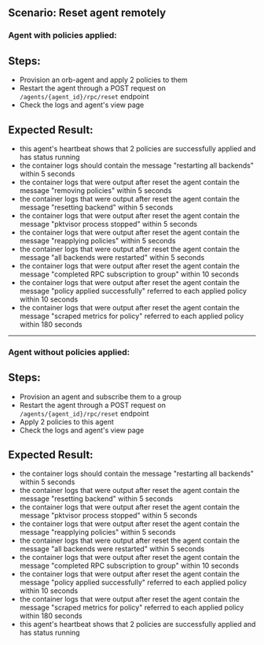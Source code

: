 ## Scenario: Reset agent remotely 

### Agent with policies applied:
## Steps: 
- Provision an orb-agent and apply 2 policies to them
- Restart the agent through a POST request on `/agents/{agent_id}/rpc/reset` endpoint
- Check the logs and agent's view page


## Expected Result: 
- this agent's heartbeat shows that 2 policies are successfully applied and has status running
- the container logs should contain the message "restarting all backends" within 5 seconds
- the container logs that were output after reset the agent contain the message "removing policies" within 5 seconds
- the container logs that were output after reset the agent contain the message "resetting backend" within 5 seconds
- the container logs that were output after reset the agent contain the message "pktvisor process stopped" within 5 seconds
- the container logs that were output after reset the agent contain the message "reapplying policies" within 5 seconds
- the container logs that were output after reset the agent contain the message "all backends were restarted" within 5 seconds
- the container logs that were output after reset the agent contain the message "completed RPC subscription to group" within 10 seconds
- the container logs that were output after reset the agent contain the message "policy applied successfully" referred to each applied policy within 10 seconds
- the container logs that were output after reset the agent contain the message "scraped metrics for policy" referred to each applied policy within 180 seconds

____
### Agent without policies applied:
## Steps:
- Provision an agent and subscribe them to a group
- Restart the agent through a POST request on `/agents/{agent_id}/rpc/reset` endpoint
- Apply 2 policies to this agent
- Check the logs and agent's view page

## Expected Result:
- the container logs should contain the message "restarting all backends" within 5 seconds
- the container logs that were output after reset the agent contain the message "resetting backend" within 5 seconds
- the container logs that were output after reset the agent contain the message "pktvisor process stopped" within 5 seconds
- the container logs that were output after reset the agent contain the message "reapplying policies" within 5 seconds
- the container logs that were output after reset the agent contain the message "all backends were restarted" within 5 seconds
- the container logs that were output after reset the agent contain the message "completed RPC subscription to group" within 10 seconds
- the container logs that were output after reset the agent contain the message "policy applied successfully" referred to each applied policy within 10 seconds
- the container logs that were output after reset the agent contain the message "scraped metrics for policy" referred to each applied policy within 180 seconds
- this agent's heartbeat shows that 2 policies are successfully applied and has status running